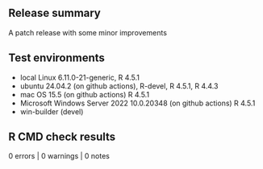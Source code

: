 ## Release summary

A patch release with some minor improvements

## Test environments

* local Linux 6.11.0-21-generic, R 4.5.1
* ubuntu 24.04.2 (on github actions), R-devel, R 4.5.1, R 4.4.3
* mac OS 15.5 (on github actions) R 4.5.1
* Microsoft Windows Server 2022 10.0.20348 (on github actions) R 4.5.1
* win-builder (devel)

## R CMD check results
0 errors | 0 warnings | 0 notes
